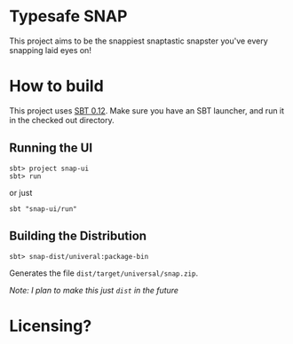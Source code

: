 # Typesafe SNAP

This project aims to be the snappiest snaptastic snapster you've every snapping laid eyes on!

# How to build

This project uses [SBT 0.12](http://scala-sbt.org).   Make sure you have an SBT launcher, and run it in the checked out directory.


## Running the UI

    sbt> project snap-ui
    sbt> run

or just

    sbt "snap-ui/run"

## Building the Distribution

    sbt> snap-dist/univeral:package-bin

Generates the file `dist/target/universal/snap.zip`.

*Note: I plan to make this just `dist` in the future*


# Licensing?
